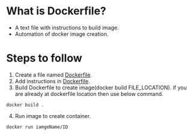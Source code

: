 # What is Dockerfile?

- A text file with instructions to build image.
- Automation of docker image creation.

# Steps to follow

1. Create a file named [Dockerfile](example/Dockerfile).
2. Add instructions in [Dockerfile](example/Dockerfile).
3. Build Dockerfile to create image(docker build FILE_LOCATION). if you are already at dockerfile location then use below command.

```
docker build .
```

4. Run image to create container.

```
docker run iamgeName/ID
```

